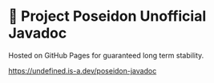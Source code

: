 # 📕 Project Poseidon Unofficial Javadoc
Hosted on GitHub Pages for guaranteed long term stability.

https://undefined.is-a.dev/poseidon-javadoc
